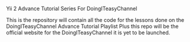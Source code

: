 Yii 2 Advance Tutorial Series For DoingITeasyChannel

This is the repository will contain all the code for the lessons done on the DoingITeasyChannel Advance Tutorial Playlist Plus this repo will be the official website for the DoingITeasyChannel it is yet to be launched.
